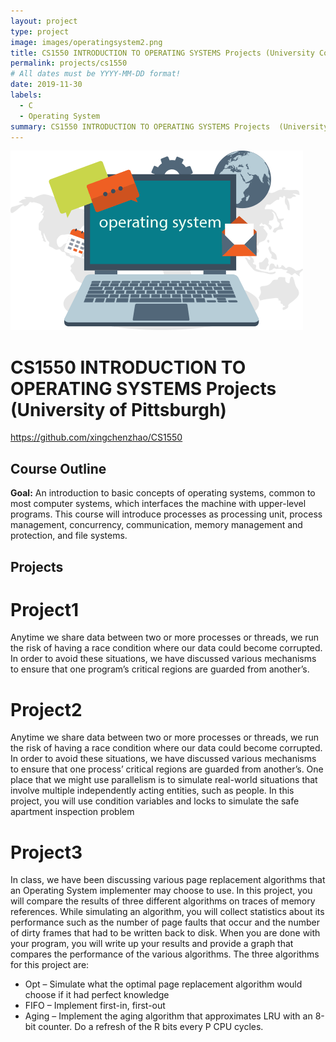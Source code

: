 ```yaml
---
layout: project
type: project
image: images/operatingsystem2.png
title: CS1550 INTRODUCTION TO OPERATING SYSTEMS Projects (University Course)
permalink: projects/cs1550
# All dates must be YYYY-MM-DD format!
date: 2019-11-30
labels:
  - C
  - Operating System
summary: CS1550 INTRODUCTION TO OPERATING SYSTEMS Projects  (University of Pittsburgh)
---
```


<div class="ui small rounded images">
  <img class="ui image" src="../images/operatingsystem2.png">
</div>

# CS1550 INTRODUCTION TO OPERATING SYSTEMS Projects (University of Pittsburgh)

https://github.com/xingchenzhao/CS1550

## Course Outline

**Goal:**
An introduction to basic concepts of operating systems, common to most computer systems, which interfaces the machine with upper-level programs. This course will introduce processes as processing unit, process management, concurrency, communication, memory management and protection, and file systems.

## Projects

# Project1

Anytime we share data between two or more processes or threads, we run the risk of having a race condition where our data could become corrupted. In order to avoid these situations, we have discussed various mechanisms to ensure that one program’s critical regions are guarded from another’s.

# Project2

Anytime we share data between two or more processes or threads, we run the risk of having a race condition where our data could become corrupted. In order to avoid these situations, we have discussed various mechanisms to ensure that one process’ critical regions are guarded from another’s.
One place that we might use parallelism is to simulate real-world situations that involve multiple independently acting entities, such as people. In this project, you will use condition variables and locks to simulate the safe apartment inspection problem

# Project3

In class, we have been discussing various page replacement algorithms that an Operating System implementer may choose to use. In this project, you will compare the results of three different algorithms on traces of memory references. While simulating an algorithm, you will collect statistics about its performance such as the number of page faults that occur and the number of dirty frames that had to be written back to disk. When you are done with your program, you will write up your results and provide a graph that compares the performance of the various algorithms.
The three algorithms for this project are:

- Opt – Simulate what the optimal page replacement algorithm would choose if it had perfect knowledge
- FIFO – Implement first-in, first-out
- Aging – Implement the aging algorithm that approximates LRU with an 8-bit counter. Do a refresh of the R bits every P CPU cycles.
